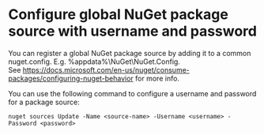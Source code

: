 # Configure global NuGet package source with username and password

You can register a global NuGet package source by adding it to a common nuget.config. E.g. %appdata%\NuGet\NuGet.Config.  
See https://docs.microsoft.com/en-us/nuget/consume-packages/configuring-nuget-behavior for more info.

You can use the following command to configure a username and password for a package source:

```
nuget sources Update -Name <source-name> -Username <username> -Password <password>
```